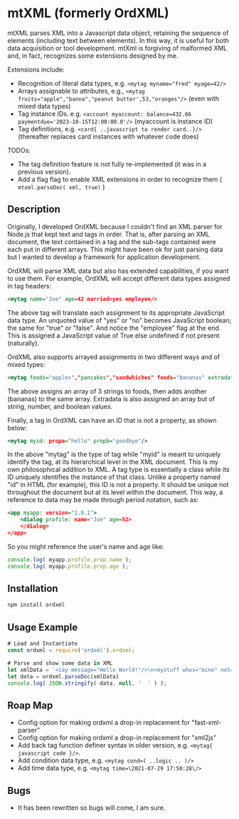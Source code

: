 # mtXML (formerly OrdXML)

mtXML parses XML into a Javascript data object, retaining the sequence of elements (including text between elements).  In this way, it is useful for both data acquisition or tool development.  mtXml is forgiving of malformed XML and, in fact, recognizes some extensions designed by me.

Extensions include:
- Recognition of literal data types, e.g. `<mytag myname="fred" myage=42/>`
- Arrays assignable to attributes, e.g., `<mytag fruits="apple","banna","peanut butter',53,"oranges"/>` (even with mixed data types)
- Tag instance IDs. e.g. `<account myaccount: balance=432.66 paymentdue='2023-10-15T12:00:00.0'/>` (myaccount is instance ID)
- Tag definitions, e.g. `<card{ ..javascript to render card..}/>` (thereafter replaces card instances with whatever code does)

TODOs: 
- The tag definition feature is not fully re-implemented (it was in a previous version).
- Add a flag flag to enable XML extensions in order to recognize them ( `mtxml.parseDoc( xml, true)` )


## Description

Originally, I developed OrdXML because I couldn't find an XML parser for Node.js that kept text and tags in order.
That is, after parsing an XML document, the text contained in a tag and the sub-tags contained were each put in different arrays.
This might have been ok for just parsing data but I wanted to develop a framework for application development.

OrdXML will parse XML data but also has extended capabilities, if you want to use them. 
For example, OrdXML will accept different data types assigned in tag headers:

```xml
<mytag name="Joe" age=42 married=yes employee/>
```
The above tag will translate each assignment to its appropriate JavaScript data type.
An unquoted value of "yes" or "no" becomes JavaScript boolean; the same for "true" or "false".
And notice the "employee" flag at the end.  This is assigned a JavaScript value of True else undefined if not present (naturally). 

OrdXML also supports arrayed assignments in two different ways and of mixed types:

```xml
<mytag foods="apples","pancakes","sandwhiches" foods="bananas" extradata="whatever",42,no/>
```
The above assigns an array of 3 strings to foods, then adds another (bananas) to the same array.
Extradata is also assigned an array but of string, number, and boolean values.

Finally, a tag in OrdXML can have an ID that is not a property, as shown below:

```xml
<mytag myid: propa="hello" propb="goodbye"/>
```
In the above "mytag" is the type of tag while "myid" is meant to uniquely identify the tag, at its hierarchical level in the XML document.
This is my own philosophical addition to XML.  A tag type is essentially a class while its ID uniquely identifies the instance of that class.
Unlike a property named "id" in HTML (for example), this ID is not a property.  It should be unique not throughout the document but at its level within the document.
This way, a reference to data may be made through period notation, such as:

```xml
<app myapp: version="1.0.1">
	<dialog profile: name="Joe" age=52>
	</dialog>
</app>
```

So you might reference the user's name and age like:

```javascript
console.log( myapp.profile.prop.name );
console.log( myapp.profile.prop.age );
```

## Installation

```bash
npm install ordxml
```

## Usage Example 
```javascript
# Load and Instantiate
const ordxml = require('ordxml').ordxml;

# Parse and show some data in XML
let xmlData = '<say message="Hello World!"/>\n<mystuff whos="mine" not="yours"> <item>coffee</item><item>phone</item> </mystuff>';
let data = ordxml.parseDoc(xmlData)
console.log( JSON.stringify( data, null, '  ' ) );
```

## Roap Map

* Config option for making ordxml a drop-in replacement for "fast-xml-parser"
* Config option for making ordxml a drop-in replacement for "xml2js"
* Add back tag function definer syntax in older version, e.g. `<mytag{ javascript code }/>`.
* Add condition data type, e.g. `<mytag cond=( ..logic .. )/>`
* Add time data type, e.g. `<mytag time=\2021-07-29 17:50:28\/>`

## Bugs

* It has been rewritten so bugs will come, I am sure.


